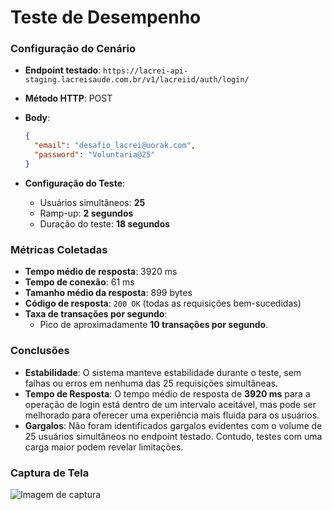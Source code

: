 # Teste de Desempenho

### Configuração do Cenário

- **Endpoint testado**: `https://lacrei-api-staging.lacreisaude.com.br/v1/lacreiid/auth/login/`
- **Método HTTP**: POST
- **Body**:

    ```json
    {
      "email": "desafio_lacrei@uorak.com",
      "password": "Voluntaria@25"
    }
    ```

- **Configuração do Teste**:
    - Usuários simultâneos: **25**
    - Ramp-up: **2 segundos**
    - Duração do teste: **18 segundos**

### Métricas Coletadas

- **Tempo médio de resposta**: 3920 ms
- **Tempo de conexão**: 61 ms
- **Tamanho médio da resposta**: 899 bytes
- **Código de resposta**: `200 OK` (todas as requisições bem-sucedidas)
- **Taxa de transações por segundo**:
    - Pico de aproximadamente **10 transações por segundo**.

### Conclusões

- **Estabilidade**: O sistema manteve estabilidade durante o teste, sem falhas ou erros em nenhuma das 25 requisições simultâneas.
- **Tempo de Resposta**: O tempo médio de resposta de **3920 ms** para a operação de login está dentro de um intervalo aceitável, mas pode ser melhorado para oferecer uma experiência mais fluida para os usuários.
- **Gargalos**: Não foram identificados gargalos evidentes com o volume de 25 usuários simultâneos no endpoint testado. Contudo, testes com uma carga maior podem revelar limitações.

### **Captura de Tela**
![Imagem de captura](#)
